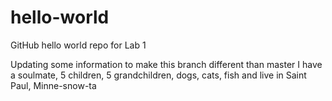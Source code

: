 # hello-world
GitHub hello world repo for Lab 1

Updating some information to make this branch different than master
I have a soulmate, 5 children, 5 grandchildren, dogs, cats, fish and live in Saint Paul, Minne-snow-ta
